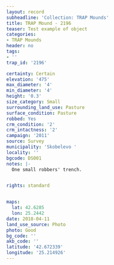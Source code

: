 ```yaml
---
layout: record
subheadline: 'Collection: TRAP Mounds'
title: TRAP Mound - 2196
teaser: Test example of object
categories:
- TRAP Mounds
header: no
tags:
- ''
trap_id: '2196'

certainty: Certain
elevation: '475'
max_diameter: '4'
min_diameter: '4'
height: '0.3'
size_category: Small
surrounding_land_use: Pasture
surface_condition: Pasture
robbed: Yes
crm_condition: '2'
crm_intactness: '2'
campaign: '2011'
source: Survey
municipality: 'Skobelevo '
locality: ''
bgcode: DS001
notes: |-
  One small robbers' trench.


rights: standard


maps:
  lat: 42.6285
  lon: 25.2442
date: 2018-04-11
land_use_source: Photo
photo: Good
bg_code: ''
akb_code: ''
latitude: '42.672339'
longitude: '25.214926'
---
```

